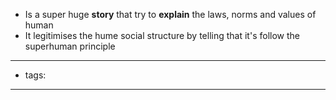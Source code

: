 - Is a super huge **story** that try to **explain** the laws, norms and values of human
- It legitimises the hume social structure by telling that it's follow the superhuman principle


---
- tags: 

---
